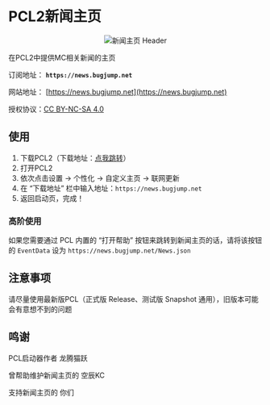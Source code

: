 # PCL2新闻主页

<div align="center"><img src="https://www.lightbeacon.top/pnh/newsimgs/header.jpg" alt="新闻主页 Header"/></div>

在PCL2中提供MC相关新闻的主页

订阅地址： **`https://news.bugjump.net`**

网站地址： [https://news.bugjump.net](https://news.bugjump.net)

授权协议：[CC BY-NC-SA 4.0](https://creativecommons.org/licenses/by-nc-sa/4.0/)

## 使用

1. 下载PCL2（下载地址：[点我跳转](https://afdian.net/p/0164034c016c11ebafcb52540025c377)）
2. 打开PCL2
3. 依次点击设置 -> 个性化 -> 自定义主页 -> 联网更新
4. 在 “下载地址” 栏中输入地址：`https://news.bugjump.net`
5. 返回启动页，完成！

### 高阶使用

如果您需要通过 PCL 内置的 “打开帮助” 按钮来跳转到新闻主页的话，请将该按钮的 `EventData` 设为 `https://news.bugjump.net/News.json`

## 注意事项

请尽量使用最新版PCL（正式版 Release、测试版 Snapshot 通用），旧版本可能会有意想不到的问题

## 鸣谢

PCL启动器作者 龙腾猫跃

曾帮助维护新闻主页的 空辰KC

支持新闻主页的 你们